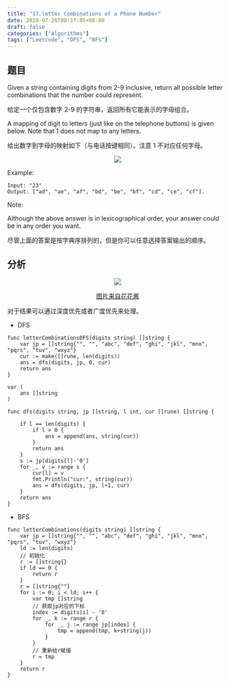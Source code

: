 ```yaml
---
title: "17.letter Combinations of a Phone Number"
date: 2018-07-26T00:17:05+08:00
draft: false
categories: ["Algorithms"]
tags: ["Leetcode", "DFS", "BFS"]
---
```


## 题目
Given a string containing digits from 2-9 inclusive, return all possible letter combinations that the number could represent.

给定一个仅包含数字 2-9 的字符串，返回所有它能表示的字母组合。

A mapping of digit to letters (just like on the telephone buttons) is given below. Note that 1 does not map to any letters.

给出数字到字母的映射如下（与电话按键相同）。注意 1 不对应任何字母。

<p align="center">
<img src=http://on64lz47x.bkt.clouddn.com/leetcode17.png>
</p>

Example:

```
Input: "23"
Output: ["ad", "ae", "af", "bd", "be", "bf", "cd", "ce", "cf"].
```
Note:

Although the above answer is in lexicographical order, your answer could be in any order you want.

尽管上面的答案是按字典序排列的，但是你可以任意选择答案输出的顺序。

## 分析

<p align="center">
<img src=http://on64lz47x.bkt.clouddn.com/leetcode17-analy.jpg>
</p>
<p align="center">
<a href="https://www.youtube.com/watch?v=fLy8t33M1qQ">图片来自花花酱</a>
</p>

对于结果可以通过深度优先或者广度优先来处理。

- DFS

```
func letterCombinationsDFS(digits string) []string {
	var jp = []string{"", "", "abc", "def", "ghi", "jkl", "mno", "pqrs", "tuv", "wxyz"}
	cur := make([]rune, len(digits))
	ans = dfs(digits, jp, 0, cur)
	return ans
}

var (
	ans []string
)

func dfs(digits string, jp []string, l int, cur []rune) []string {

	if l == len(digits) {
		if l > 0 {
			ans = append(ans, string(cur))
		}
		return ans
	}
	s := jp[digits[l]-'0']
	for _, v := range s {
		cur[l] = v
		fmt.Println("cur:", string(cur))
		ans = dfs(digits, jp, l+1, cur)
	}
	return ans
}

```

- BFS

```
func letterCombinations(digits string) []string {
	var jp = []string{"", "", "abc", "def", "ghi", "jkl", "mno", "pqrs", "tuv", "wxyz"}
	ld := len(digits)
	// 初始化
	r := []string{}
	if ld == 0 {
		return r
	}
	r = []string{""}
	for i := 0; i < ld; i++ {
		var tmp []string
		// 获取jp对应的下标
		index := digits[i] - '0'
		for _, k := range r {
			for _, j := range jp[index] {
				tmp = append(tmp, k+string(j))
			}
		}
		// 重新给r赋值
		r = tmp
	}
	return r
}
```